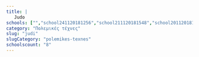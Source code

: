 ```yaml
---
title: |
   Judo
schools: ["","school241120181256","school211120181548","school201120181646","school021220181436","school021220182315","school021220181115","school271120180920"]
category: "Πολεμικές τέχνες"
slug: "judi"
slugCategory: "polemikes-texnes"
schoolscount: "8"
---
```


